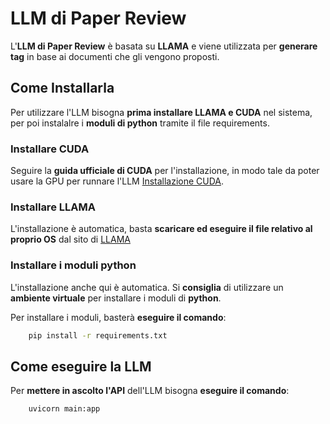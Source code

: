 # LLM di Paper Review

L'**LLM di Paper Review** è basata su **LLAMA** e viene utilizzata per **generare tag** in base ai documenti che gli vengono proposti.

## Come Installarla 

Per utilizzare l'LLM bisogna **prima installare LLAMA e CUDA** nel sistema, per poi instalalre i **moduli di python** tramite il file requirements.

### Installare CUDA

Seguire la **guida ufficiale di CUDA** per l'installazione, in modo tale da poter usare la GPU per runnare l'LLM [Installazione CUDA](https://docs.nvidia.com/cuda/cuda-installation-guide-microsoft-windows/index.html).

### Installare LLAMA

L'installazione è automatica, basta **scaricare ed eseguire il file relativo al proprio OS** dal sito di [LLAMA](https://ollama.com/download)

### Installare i moduli python

L'installazione anche qui è automatica. Si **consiglia** di utilizzare un **ambiente virtuale** per installare i moduli di **python**.

Per installare i moduli, basterà **eseguire il comando**:
```bash
    pip install -r requirements.txt
```

## Come eseguire la LLM

Per **mettere in ascolto l'API** dell'LLM bisogna **eseguire il comando**:
```bash
    uvicorn main:app
```

